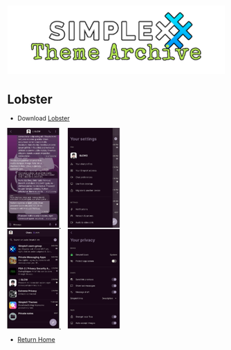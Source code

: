 ![SxC Theme Archive Banner](../resources/SxC_themeBanner.png)

# Lobster

* Download [Lobster](../themes/SxC_Lobster.theme)

<a href="../screenshots/SxC_Lobster01.jpg" target="_blank">
	<img src="../screenshots/SxC_Lobster01.jpg" width="120">
</a>&nbsp;&nbsp;&nbsp;
<a href="../screenshots/SxC_Lobster02.jpg" target="_blank">
	<img src="../screenshots/SxC_Lobster02.jpg" width="120">
</a>
<br>
<a href="../screenshots/SxC_Lobster03.jpg" target="_blank">
	<img src="../screenshots/SxC_Lobster03.jpg" width="120">
</a>&nbsp;&nbsp;&nbsp;
<a href="../screenshots/SxC_Lobster04.jpg" target="_blank">
	<img src="../screenshots/SxC_Lobster04.jpg" width="120">
</a>

* [Return Home](../)
